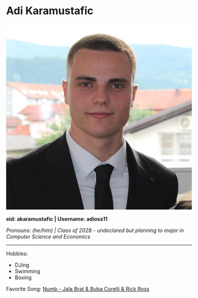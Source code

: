 # Adi Karamustafic 
![profile photo](1737137195185.jpg)

**eid: akaramustafic |**
**Username: adioss11**

*Pronouns: (he/him) |*
*Class of 2028 -*
*undeclared but planning to major in Computer Science and Economics*

---
Hobbies:
- DJing
- Swimming
- Boxing
  
Favorite Song: [Numb - Jala Brat & Buba Corelli & Rick Ross](https://www.youtube.com/watch?v=zePwyuKKx_Q)
